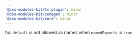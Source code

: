 ```yaml
---
'@css-modules-kit/ts-plugin': minor
'@css-modules-kit/codegen': minor
'@css-modules-kit/core': minor
---
```


fix: `default` is not allowed as names when `namedExports` is `true`
